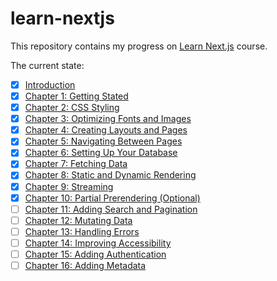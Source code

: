 # learn-nextjs

This repository contains my progress on
[Learn Next.js](https://nextjs.org/learn/dashboard-app) course.

The current state:

- [X] [Introduction](https://nextjs.org/learn/dashboard-app)
- [X] [Chapter 1: Getting Stated](https://nextjs.org/learn/dashboard-app/getting-started)
- [X] [Chapter 2: CSS Styling](https://nextjs.org/learn/dashboard-app/css-styling)
- [X] [Chapter 3: Optimizing Fonts and Images](https://nextjs.org/learn/dashboard-app/optimizing-fonts-images)
- [X] [Chapter 4: Creating Layouts and Pages](https://nextjs.org/learn/dashboard-app/creating-layouts-and-pages)
- [X] [Chapter 5: Navigating Between Pages](https://nextjs.org/learn/dashboard-app/navigating-between-pages)
- [X] [Chapter 6: Setting Up Your Database](https://nextjs.org/learn/dashboard-app/setting-up-your-database)
- [X] [Chapter 7: Fetching Data](https://nextjs.org/learn/dashboard-app/fetching-data)
- [X] [Chapter 8: Static and Dynamic Rendering](https://nextjs.org/learn/dashboard-app/static-and-dynamic-rendering)
- [X] [Chapter 9: Streaming](https://nextjs.org/learn/dashboard-app/streaming)
- [X] [Chapter 10: Partial Prerendering (Optional)](https://nextjs.org/learn/dashboard-app/partial-prerendering)
- [ ] [Chapter 11: Adding Search and Pagination](https://nextjs.org/learn/dashboard-app/adding-search-and-pagination)
- [ ] [Chapter 12: Mutating Data](https://nextjs.org/learn/dashboard-app/mutating-data)
- [ ] [Chapter 13: Handling Errors](https://nextjs.org/learn/dashboard-app/error-handling)
- [ ] [Chapter 14: Improving Accessibility](https://nextjs.org/learn/dashboard-app/improving-accessibility)
- [ ] [Chapter 15: Adding Authentication](https://nextjs.org/learn/dashboard-app/adding-authentication)
- [ ] [Chapter 16: Adding Metadata](https://nextjs.org/learn/dashboard-app/adding-metadata)
